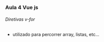 ### Aula 4 Vue js
###### Diretivas v-for
<ul>
    <li>utilizado para percorrer array, listas, etc...</li>
</ul>
